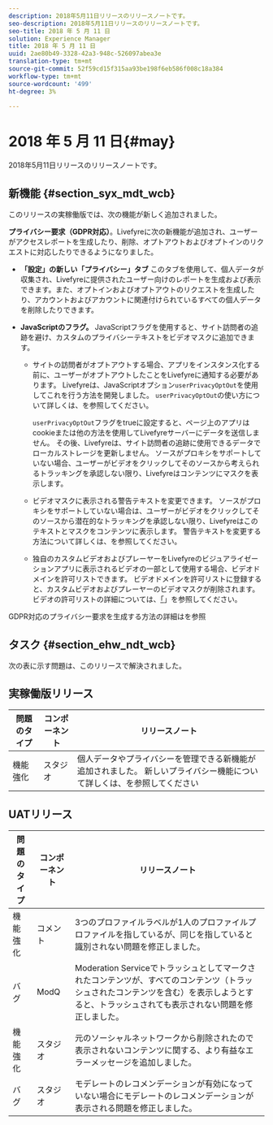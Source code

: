 ```yaml
---
description: 2018年5月11日リリースのリリースノートです。
seo-description: 2018年5月11日リリースのリリースノートです。
seo-title: 2018 年 5 月 11 日
solution: Experience Manager
title: 2018 年 5 月 11 日
uuid: 2ae80b49-3328-42a3-948c-526097abea3e
translation-type: tm+mt
source-git-commit: 52f59cd15f315aa93be198f6eb586f008c18a384
workflow-type: tm+mt
source-wordcount: '499'
ht-degree: 3%

---
```



# 2018 年 5 月 11 日{#may}

2018年5月11日リリースのリリースノートです。

## 新機能 {#section_syx_mdt_wcb}

このリリースの実稼働版では、次の機能が新しく追加されました。

**プライバシー要求（GDPR対応）**。Livefyreに次の新機能が追加され、ユーザーがアクセスレポートを生成したり、削除、オプトアウトおよびオプトインのリクエストに対応したりできるようになりました。

* **「設定」の新しい「プライバシー」タブ** このタブを使用して、個人データが収集され、Livefyreに提供されたユーザー向けのレポートを生成および表示できます。また、オプトインおよびオプトアウトのリクエストを生成したり、アカウントおよびアカウントに関連付けられているすべての個人データを削除したりできます。
* **JavaScriptのフラグ。** JavaScriptフラグを使用すると、サイト訪問者の追跡を避け、カスタムのプライバシーテキストをビデオマスクに追加できます。

   * サイトの訪問者がオプトアウトする場合、アプリをインスタンス化する前に、ユーザーがオプトアウトしたことをLivefyreに通知する必要があります。 Livefyreは、JavaScriptオプション`userPrivacyOptOut`を使用してこれを行う方法を開発しました。 `userPrivacyOptOut`の使い方について詳しくは、[](/help/using/c-settings-other/c-gdpr-compliance/c-gdpr-compliance.md#section_nmz_q3n_3db)を参照してください。

      `userPrivacyOptOut`フラグをtrueに設定すると、ページ上のアプリはcookieまたは他の方法を使用してLivefyreサーバーにデータを送信しません。 その後、Livefyreは、サイト訪問者の追跡に使用できるデータでローカルストレージを更新しません。 ソースがプロキシをサポートしていない場合、ユーザーがビデオをクリックしてそのソースから考えられるトラッキングを承認しない限り、Livefyreはコンテンツにマスクを表示します。

   * ビデオマスクに表示される警告テキストを変更できます。 ソースがプロキシをサポートしていない場合は、ユーザーがビデオをクリックしてそのソースから潜在的なトラッキングを承認しない限り、Livefyreはこのテキストとマスクをコンテンツに表示します。 警告テキストを変更する方法について詳しくは、[](/help/using/c-settings-other/c-gdpr-compliance/c-gdpr-compliance.md#section_pb5_mnp_ldb)を参照してください。
   * 独自のカスタムビデオおよびプレーヤーをLivefyreのビジュアライゼーションアプリに表示されるビデオの一部として使用する場合、ビデオドメインを許可リストできます。 ビデオドメインを許可リストに登録すると、カスタムビデオおよびプレーヤーのビデオマスクが削除されます。 ビデオの許可リストの詳細については、[「](/help/using/c-settings-other/c-gdpr-compliance/c-gdpr-compliance.md#section_bzp_pnp_ldb)」を参照してください。

GDPR対応のプライバシー要求を生成する方法の詳細は[](/help/using/c-settings-other/c-gdpr-compliance/c-gdpr-compliance.md#concept_q1l_r5s_rcb)を参照

## タスク {#section_ehw_ndt_wcb}

次の表に示す問題は、このリリースで解決されました。

## 実稼働版リリース

| **問題のタイプ** | **コンポーネント** | **リリースノート** |
|---|---|---|
| 機能強化 | スタジオ | 個人データやプライバシーを管理できる新機能が追加されました。 新しいプライバシー機能について詳しくは、[](#c_rn/section_syx_mdt_wcb)を参照してください |

## UATリリース

| **問題のタイプ** | **コンポーネント** | **リリースノート** |
|---|---|---|
| 機能強化 | コメント | 3つのプロファイルラベルが1人のプロファイルプロファイルを指しているが、同じを指していると識別されない問題を修正しました。 |
| バグ | ModQ | Moderation Serviceでトラッシュとしてマークされたコンテンツが、すべてのコンテンツ（トラッシュされたコンテンツを含む）を表示しようとすると、トラッシュされても表示されない問題を修正しました。 |
| 機能強化 | スタジオ | 元のソーシャルネットワークから削除されたので表示されないコンテンツに関する、より有益なエラーメッセージを追加しました。 |
| バグ | スタジオ | モデレートのレコメンデーションが有効になっていない場合にモデレートのレコメンデーションが表示される問題を修正しました。 |

